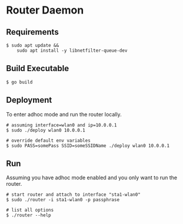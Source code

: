# Router Daemon
## Requirements
```
$ sudo apt update &&
    sudo apt install -y libnetfilter-queue-dev
```

## Build Executable
```
$ go build
```

## Deployment
To enter adhoc mode and run the router locally.
```
# assuming interface=wlan0 and ip=10.0.0.1
$ sudo ./deploy wlan0 10.0.0.1

# override default env variables
$ sudo PASS=somePass SSID=someSSIDName ./deploy wlan0 10.0.0.1
```

## Run
Assuming you have adhoc mode enabled and you only want to run the router.
```
# start router and attach to interface "sta1-wlan0"
$ sudo ./router -i sta1-wlan0 -p passphrase

# list all options
$ ./router --help
```